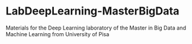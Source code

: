 # LabDeepLearning-MasterBigData
Materials for the Deep Learning laboratory of the Master in Big Data and Machine Learning from University of Pisa
